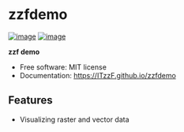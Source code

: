 # zzfdemo


[![image](https://img.shields.io/pypi/v/zzfdemo.svg)](https://pypi.python.org/pypi/zzfdemo)
[![image](https://img.shields.io/conda/vn/conda-forge/zzfdemo.svg)](https://anaconda.org/conda-forge/zzfdemo)


**zzf demo**


-   Free software: MIT license
-   Documentation: https://ITzzF.github.io/zzfdemo
    

## Features

<!-- -   TODO -->
-   Visualizing raster and vector data
